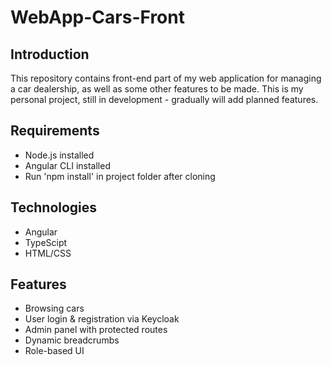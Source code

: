 # WebApp-Cars-Front

## Introduction
This repository contains front-end part of my web application for managing a car dealership, as well as some other features to be made.
This is my personal project, still in development - gradually will add planned features.

## Requirements
- Node.js installed
- Angular CLI installed
- Run 'npm install'  in project folder after cloning

## Technologies
- Angular
- TypeScipt
- HTML/CSS

## Features
- Browsing cars
- User login & registration via Keycloak
- Admin panel with protected routes
- Dynamic breadcrumbs
- Role-based UI

